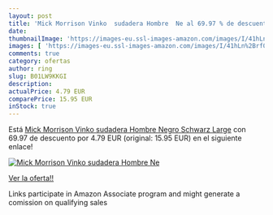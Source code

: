 ```yaml
---
layout: post
title: 'Mick Morrison Vinko  sudadera Hombre  Ne al 69.97 % de descuento'
date: 
thumbnailImage: 'https://images-eu.ssl-images-amazon.com/images/I/41hLn%2Brf0BL._SL200_.jpg'
images: [ 'https://images-eu.ssl-images-amazon.com/images/I/41hLn%2Brf0BL._SL200_.jpg' ]
comments: true
category: ofertas
author: ring
slug: B01LW9KKGI
description:
actualPrice: 4.79 EUR
comparePrice: 15.95 EUR
inStock: true
---
```


Está [Mick Morrison Vinko  sudadera Hombre  Negro  Schwarz   Large](https://www.amazon.es/dp/B01LW9KKGI/?tag=tolees-21) con 69.97 de descuento por 4.79 EUR (original: 15.95 EUR) en el siguiente enlace!

[![Mick Morrison Vinko  sudadera Hombre  Ne](https://images-eu.ssl-images-amazon.com/images/I/41hLn%2Brf0BL._SL200_.jpg)](https://www.amazon.es/dp/B01LW9KKGI/?tag=tolees-21)

[Ver la oferta!!](https://www.amazon.es/dp/B01LW9KKGI/?tag=tolees-21)

Links participate in Amazon Associate program and might generate a comission on qualifying sales


